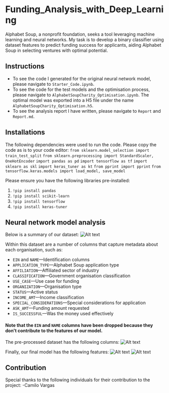 # Funding_Analysis_with_Deep_Learning
Alphabet Soup, a nonprofit foundation, seeks a tool leveraging machine learning and neural networks. My task is to develop a binary classifier using dataset features to predict funding success for applicants, aiding Alphabet Soup in selecting ventures with optimal potential.

## Instructions
* To see the code I generated for the original neural network model, please navigate to `Starter_Code.ipynb`.
* To see the code for the test models and the optimisation process, please navigate to `AlphabetSoupCharity_Optimisation.ipynb`. The optimal model was exported into a H5 file under the name `AlphabetSoupCharity_Optimisation.h5`.
* To see the analysis report I have written, please navigate to `Report` and `Report.md`. 

## Installations
The following dependencies were used to run the code. Please copy the code as is to your code editor:
`from sklearn.model_selection import train_test_split`
`from sklearn.preprocessing import StandardScaler, OneHotEncoder`
`import pandas as pd`
`import tensorflow as tf`
`import sklearn as skl`
`import keras_tuner as kt`
`from pprint import pprint`
`from tensorflow.keras.models import load_model, save_model`

Please ensure you have the following libraries pre-installed:
1. `!pip install pandas`
2. `!pip install scikit-learn`
3. `!pip install tensorflow`
4. `!pip install keras-tuner`

## Neural network model analysis
Below is a summary of our dataset:
![Alt text](<Screenshot 2023-12-19 at 1.45.10 pm.png>)

Within this dataset are a number of columns that capture metadata about each organisation, such as:

* `EIN` and `NAME`—Identification columns
* `APPLICATION_TYPE`—Alphabet Soup application type
* `AFFILIATION`—Affiliated sector of industry
* `CLASSIFICATION`—Government organisation classification
* `USE_CASE`—Use case for funding
* `ORGANIZATION`—Organisation type
* `STATUS`—Active status
* `INCOME_AMT`—Income classification
* `SPECIAL_CONSIDERATIONS`—Special considerations for application
* `ASK_AMT`—Funding amount requested
* `IS_SUCCESSFUL`—Was the money used effectively

#### Note that the `EIN` and `NAME` columns have been dropped because they don't contribute to the features of our model.

The pre-processed dataset has the following columns:
![Alt text](<Screenshot 2023-12-19 at 1.51.10 pm.png>)

Finally, our final model has the following features:
![Alt text](<Screenshot 2023-12-19 at 1.53.24 pm.png>)
![Alt text](<Screenshot 2023-12-19 at 1.53.37 pm.png>)

## Contribution
Special thanks to the following individuals for their contribution to the project:
-Camilo Vargas